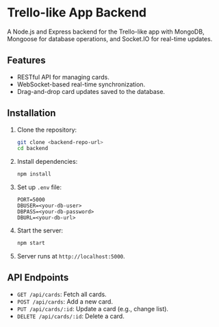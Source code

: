 # Trello-like App Backend

A Node.js and Express backend for the Trello-like app with MongoDB, Mongoose for database operations, and Socket.IO for real-time updates.

## Features

- RESTful API for managing cards.
- WebSocket-based real-time synchronization.
- Drag-and-drop card updates saved to the database.

## Installation

1. Clone the repository:

   ```bash
   git clone <backend-repo-url>
   cd backend
   ```

2. Install dependencies:

   ```bash
   npm install
   ```

3. Set up `.env` file:

   ```plaintext
   PORT=5000
   DBUSER=<your-db-user>
   DBPASS=<your-db-password>
   DBURL=<your-db-url>
   ```

4. Start the server:

   ```bash
   npm start
   ```

5. Server runs at `http://localhost:5000`.

## API Endpoints

- `GET /api/cards`: Fetch all cards.
- `POST /api/cards`: Add a new card.
- `PUT /api/cards/:id`: Update a card (e.g., change list).
- `DELETE /api/cards/:id`: Delete a card.
